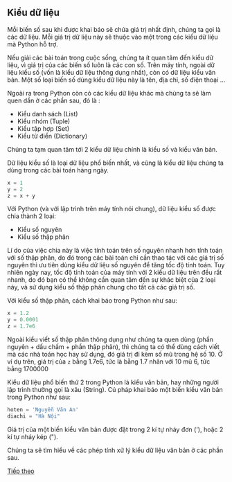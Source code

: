 ## Kiểu dữ liệu
Mỗi biến số sau khi được khai báo sẽ chứa giá trị nhất định, chúng ta gọi là các dữ liệu. Mỗi giá trị dữ liệu này sẽ thuộc vào một trong các kiểu dữ liệu mà Python hỗ trợ.

Nếu giải các bài toán trong cuộc sống, chúng ta ít quan tâm đến kiểu dữ liệu, vì giá trị của các biến số luôn là các con số. Trên máy tính, ngoài dữ liệu kiểu số (vốn là kiểu dữ liệu thông dụng nhất), còn có dữ liệu kiểu văn bản. Một số loại biến số dùng kiểu dữ liệu này là tên, địa chỉ, số điện thoại ...

Ngoài ra trong Python còn có các kiểu dữ liệu khác mà chúng ta sẽ làm quen dần ở các phần sau, đó là :
  - Kiểu danh sách (List)
  - Kiểu nhóm (Tuple)
  - Kiểu tập hợp (Set)
  - Kiểu từ điển (Dictionary)

Chúng ta tạm quan tâm tới 2 kiểu dữ liệu chính là kiểu số và kiểu văn bản.

Dữ liệu kiểu số là loại dữ liệu phổ biến nhất, và cũng là kiểu dữ liệu chúng ta dùng trong các bài toán hàng ngày.

```python
x = 1
y = 2
z = x + y
```

Với Python (và với lập trình trên máy tính nói chung), dữ liệu kiểu số được chia thành 2 loại:
  - Kiểu số nguyên
  - Kiểu số thập phân

Lí do của việc chia này là việc tính toán trên số nguyên nhanh hơn tính toán với số thập phân, do đó trong các bài toán chỉ cần thao tác với các giá trị số nguyên thì ưu tiên dùng kiểu dữ liệu số nguyên để tăng tốc độ tính toán. Tuy nhiên ngày nay, tốc độ tính toán của máy tính với 2 kiểu dữ liệu trên đều rất nhanh, do đó bạn có thể không cần quan tâm đến sự khác biệt của 2 loại này, và sử dụng kiểu số thập phân chung cho tất cả các giá trị số.

Với kiểu số thập phân, cách khai báo trong Python như sau:

```python
x = 1.2
y = 0.0001
z = 1.7e6
```

Ngoài kiểu viết số thập phân thông dụng như chúng ta quen dùng (phần nguyên + dấu chấm + phần thập phân), thì chúng ta có thể dùng cách viết mà các nhà toán học hay sử dụng, đó giá trị đi kèm số mũ trong hệ số 10. Ở ví dụ trên, giá trị của ```z``` bằng 1.7e6, tức là bằng 1.7 nhân với 10 mũ 6, tức bằng 1700000

Kiểu dữ liệu phổ biến thứ 2 trong Python là kiểu văn bản, hay những người lập trình thường gọi là xâu (String). Cú pháp khai báo một biến kiểu văn bản trong Python như sau:

```python
hoten = 'Nguyễn Văn An'
diachi = "Hà Nội"
```

Giá trị của một biến kiểu văn bản được đặt trong 2 kí tự nháy đơn ('), hoặc 2 kí tự nháy kép (").

Chúng ta sẽ tìm hiểu về các phép tính xử lý kiểu dữ liệu văn bản ở các phần sau.

[Tiếp theo](Input_Output.md)
